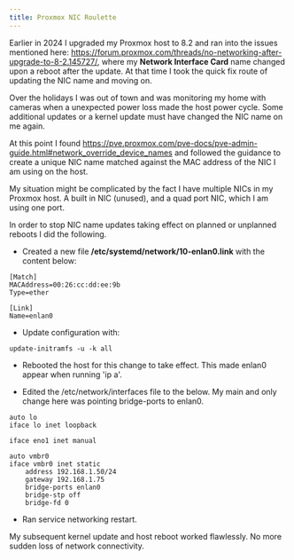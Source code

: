 ```yaml
---
title: Proxmox NIC Roulette
---
```

Earlier in 2024 I upgraded my Proxmox host to 8.2 and ran into the issues mentioned here: <https://forum.proxmox.com/threads/no-networking-after-upgrade-to-8-2.145727/>, where my **Network Interface Card** name changed upon a reboot after the update. At that time I took the quick fix route of updating the NIC name and moving on.

Over the holidays I was out of town and was monitoring my home with cameras when a unexpected power loss made the host power cycle. Some additional updates or a kernel update must have changed the NIC name on me again.

At this point I found <https://pve.proxmox.com/pve-docs/pve-admin-guide.html#network_override_device_names> and followed the guidance to create a unique NIC name matched against the MAC address of the NIC I am using on the host.



My situation might be complicated by the fact I have multiple NICs in my Proxmox host. A built in NIC (unused), and a quad port NIC, which I am using one port.

In order to stop NIC name updates taking effect on planned or unplanned reboots I did the following.

* Created a new file **/etc/systemd/network/10-enlan0.link** with the content below:

```shell
[Match]
MACAddress=00:26:cc:dd:ee:9b
Type=ether

[Link]
Name=enlan0
```

* Update configuration with:

```shell
update-initramfs -u -k all
```

* Rebooted the host for this change to take effect. This made enlan0 appear when running 'ip a'.

* Edited the /etc/network/interfaces file to the below. My main and only change here was pointing bridge-ports to enlan0.

```shell
auto lo
iface lo inet loopback

iface eno1 inet manual

auto vmbr0
iface vmbr0 inet static
    address 192.168.1.50/24
    gateway 192.168.1.75
    bridge-ports enlan0
    bridge-stp off
    bridge-fd 0
```

* Ran service networking restart.

My subsequent kernel update and host reboot worked flawlessly. No more sudden loss of network connectivity.
